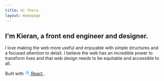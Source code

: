 ```yaml
---
title: Hi there.
layout: Homepage
---
```


## I'm Kieran, a front end engineer and designer.

I love making the web more useful and enjoyable with simple structures and a focused attention to detail. I believe the web has an incredible power to transform lives and that web design needs to be equitable and accessible to all. 

Built with
<a href="https://facebook.github.io/react/">
  <img alt="" src="assets/react.svg" width="16" height="16" />
  React
</a>.
